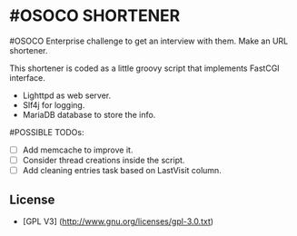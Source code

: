 #OSOCO SHORTENER  
==============

#OSOCO Enterprise challenge to get an interview with them. Make an URL shortener.

This shortener is coded as a little groovy script that implements FastCGI interface. 
* Lighttpd as web server.
* Slf4j for logging.
* MariaDB database to store the info. 

#POSSIBLE TODOs: 
- [ ] Add memcache to improve it. 
- [ ] Consider thread creations inside the script. 
- [ ] Add cleaning entries task based on LastVisit column.
    
## License

* [GPL V3] (http://www.gnu.org/licenses/gpl-3.0.txt)

